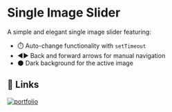 # Single Image Slider





A simple and elegant single image slider featuring:

- ⏱️ Auto-change functionality with `setTimeout`
- ◀️▶️ Back and forward arrows for manual navigation
- 🌑 Dark background for the active image



## 🔗 Links
[![portfolio](https://img.shields.io/badge/my_portfolio-000?style=for-the-badge&logo=ko-fi&logoColor=white)](https://fasih-nasirall.netlify.app/)


